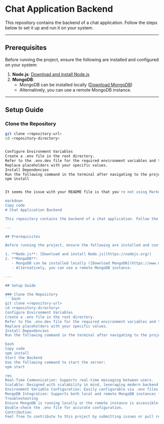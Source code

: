 # Chat Application Backend

This repository contains the backend of a chat application. Follow the steps below to set it up and run it on your system.

---

## Prerequisites

Before running the project, ensure the following are installed and configured on your system:

1. **Node.js**: [Download and install Node.js](https://nodejs.org/)
2. **MongoDB**:  
   - MongoDB can be installed locally ([Download MongoDB](https://www.mongodb.com/try/download/community))  
   - Alternatively, you can use a remote MongoDB instance.

---

## Setup Guide

### Clone the Repository
```bash
git clone <repository-url>
cd <repository-directory>


Configure Environment Variables
Create a .env file in the root directory.
Refer to the .env.dev file for the required environment variables and their formats.
Replace placeholders with your specific values.
Install Dependencies
Run the following command in the terminal after navigating to the project directory:
npm install


It seems the issue with your README file is that you're not using Markdown syntax properly, which is crucial for structuring the content when displayed on platforms like GitHub. Below is a properly formatted version of your README using Markdown:

markdown
Copy code
# Chat Application Backend

This repository contains the backend of a chat application. Follow the steps below to set it up and run it on your system.

---

## Prerequisites

Before running the project, ensure the following are installed and configured on your system:

1. **Node.js**: [Download and install Node.js](https://nodejs.org/)
2. **MongoDB**:  
   - MongoDB can be installed locally ([Download MongoDB](https://www.mongodb.com/try/download/community))  
   - Alternatively, you can use a remote MongoDB instance.

---

## Setup Guide

### Clone the Repository
```bash
git clone <repository-url>
cd <repository-directory>
Configure Environment Variables
Create a .env file in the root directory.
Refer to the .env.dev file for the required environment variables and their formats.
Replace placeholders with your specific values.
Install Dependencies
Run the following command in the terminal after navigating to the project directory:

bash
Copy code
npm install
Start the Backend
Use the following command to start the server:
npm start

res
Real-Time Communication: Supports real-time messaging between users.
Scalable: Designed with scalability in mind, leveraging modern backend technologies.
Environment Variable Configuration: Easily configurable via .env files.
MongoDB Integration: Supports both local and remote MongoDB instances for data storage.
Troubleshooting
Ensure MongoDB is running locally or the remote instance is accessible.
Double-check the .env file for accurate configuration.
Contribution
Feel free to contribute to this project by submitting issues or pull requests!

